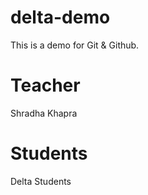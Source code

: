 # delta-demo
This is a demo for Git &amp; Github.

# Teacher
Shradha Khapra 

# Students
Delta Students